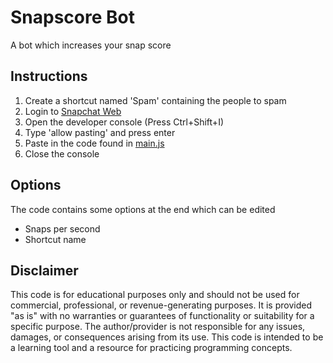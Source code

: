 # Snapscore Bot

A bot which increases your snap score

## Instructions

1. Create a shortcut named 'Spam' containing the people to spam
2. Login to [Snapchat Web](https://www.snapchat.com/web/)
3. Open the developer console (Press Ctrl+Shift+I)
4. Type 'allow pasting' and press enter
5. Paste in the code found in [main.js](https://raw.githubusercontent.com/zakkbob/snapscore-bot/refs/heads/main/main.js)
6. Close the console


## Options

The code contains some options at the end which can be edited
- Snaps per second
- Shortcut name

## Disclaimer

This code is for educational purposes only and should not be used for commercial, professional, or revenue-generating purposes. It is provided "as is" with no warranties or guarantees of functionality or suitability for a specific purpose. The author/provider is not responsible for any issues, damages, or consequences arising from its use. This code is intended to be a learning tool and a resource for practicing programming concepts.
